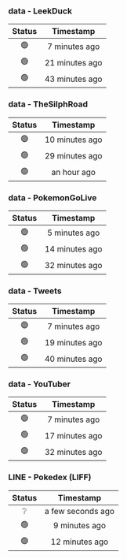 ### data - LeekDuck
| Status | Timestamp |
|:------:|:---------:|
| 🟢 | 7 minutes ago |
| 🟢 | 21 minutes ago |
| 🟢 | 43 minutes ago |

### data - TheSilphRoad
| Status | Timestamp |
|:------:|:---------:|
| 🟢 | 10 minutes ago |
| 🟢 | 29 minutes ago |
| 🟢 | an hour ago |

### data - PokemonGoLive
| Status | Timestamp |
|:------:|:---------:|
| 🟢 | 5 minutes ago |
| 🟢 | 14 minutes ago |
| 🟢 | 32 minutes ago |

### data - Tweets
| Status | Timestamp |
|:------:|:---------:|
| 🟢 | 7 minutes ago |
| 🟢 | 19 minutes ago |
| 🟢 | 40 minutes ago |

### data - YouTuber
| Status | Timestamp |
|:------:|:---------:|
| 🟢 | 7 minutes ago |
| 🟢 | 17 minutes ago |
| 🟢 | 32 minutes ago |

### LINE - Pokedex (LIFF)
| Status | Timestamp |
|:------:|:---------:|
| ❔ | a few seconds ago |
| 🟢 | 9 minutes ago |
| 🟢 | 12 minutes ago |

